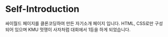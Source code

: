 # Self-Introduction
싸이월드 페이지를 클론코딩하여 만든 자기소개 페이지 입니다.
HTML, CSS로만 구성되어 있으며 KMU 멋쟁이 사자처럼 대회에서 1등을 하게 되었습니다.
